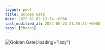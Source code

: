 ```yaml
---
layout: post
title: Golden Gate
date: 2022-01-02 12:34 +0000
last_modified_at: 2024-06-23 21:55:25 +0000
tags: [Photos]
---
```


![Golden Gate](//i.chenna.me/photos/prod/2022-01-02_12_34_49.jpg){:loading="lazy"}
